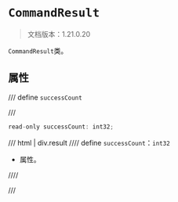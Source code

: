 # `CommandResult`

> 文档版本：1.21.0.20

`CommandResult`类。

## 属性

/// define
`successCount`


///

```js
read-only successCount: int32;
```

/// html | div.result
//// define
`successCount`：`int32`

- 属性。


////

///

